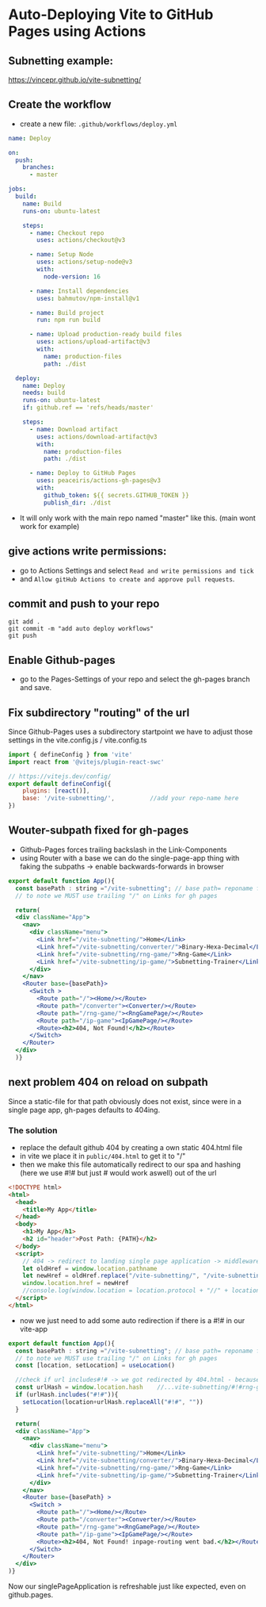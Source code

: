 # Auto-Deploying Vite to GitHub Pages using Actions

## Subnetting example:
https://vincepr.github.io/vite-subnetting/


## Create the workflow
- create a new file: `.github/workflows/deploy.yml`

```yml
name: Deploy

on:
  push:
    branches:
      - master

jobs:
  build:
    name: Build
    runs-on: ubuntu-latest

    steps:
      - name: Checkout repo
        uses: actions/checkout@v3

      - name: Setup Node
        uses: actions/setup-node@v3
        with:
          node-version: 16

      - name: Install dependencies
        uses: bahmutov/npm-install@v1

      - name: Build project
        run: npm run build

      - name: Upload production-ready build files
        uses: actions/upload-artifact@v3
        with:
          name: production-files
          path: ./dist

  deploy:
    name: Deploy
    needs: build
    runs-on: ubuntu-latest
    if: github.ref == 'refs/heads/master'

    steps:
      - name: Download artifact
        uses: actions/download-artifact@v3
        with:
          name: production-files
          path: ./dist

      - name: Deploy to GitHub Pages
        uses: peaceiris/actions-gh-pages@v3
        with:
          github_token: ${{ secrets.GITHUB_TOKEN }}
          publish_dir: ./dist
```
- It will only work with the main repo named "master" like this. (main wont work for example)


## give actions write permissions:

- go to Actions Settings and select `Read and write permissions and tick` 
- and `Allow gitHub Actions to create and approve pull requests`.


## commit and push to your repo

```terminal
git add .
git commit -m "add auto deploy workflows"
git push
```

## Enable Github-pages

- go to the Pages-Settings of your repo and select the gh-pages branch and save.

## Fix subdirectory "routing" of the url

Since Github-Pages uses a subdirectory startpoint we have to adjust those settings in the vite.config.js / vite.config.ts 

```js
import { defineConfig } from 'vite'
import react from '@vitejs/plugin-react-swc'

// https://vitejs.dev/config/
export default defineConfig({
    plugins: [react()],
    base: '/vite-subnetting/',          //add your repo-name here
})

```

## Wouter-subpath fixed for gh-pages

- Github-Pages forces trailing backslash in the Link-Components
- using Router with a base we can do the single-page-app thing with faking the subpaths -> enable backwards-forwards in browser

```jsx
export default function App(){
  const basePath : string ="/vite-subnetting"; // base path= reponame for gh-pages
  // to note we MUST use trailing "/" on Links for gh pages

  return(
  <div className="App">
    <nav>
      <div className="menu">
        <Link href="/vite-subnetting/">Home</Link>
        <Link href="/vite-subnetting/converter/">Binary-Hexa-Decimal</Link>
        <Link href="/vite-subnetting/rng-game/">Rng-Game</Link>
        <Link href="/vite-subnetting/ip-game/">Subnetting-Trainer</Link>
      </div>
    </nav>
    <Router base={basePath}>
      <Switch >        
        <Route path="/"><Home/></Route>
        <Route path="/converter"><Converter/></Route>
        <Route path="/rng-game/"><RngGamePage/></Route>
        <Route path="/ip-game"><IpGamePage/></Route>
        <Route><h2>404, Not Found!</h2></Route>
      </Switch>
    </Router>
  </div>
  )}
  ```
  
## next problem 404 on reload on subpath
  
Since a static-file for that path obviously does not exist, since were in a single page app, gh-pages defaults to 404ing.

### The solution
- replace the default github 404 by creating a own static 404.html file
- in vite we place it in `public/404.html` to get it to "/"
- then we make this file automatically redirect to our spa and hashing (here we use #!# but just # would work aswell) out of the url
```html
<!DOCTYPE html>
<html>
  <head>
    <title>My App</title>
  </head>
  <body>
    <h1>My App</h1>
    <h2 id="header">Post Path: {PATH}</h2>
  </body>
  <script>
    // 404 -> redirect to landing single page application -> middleware filters out #!# from there
    let oldHref = window.location.pathname                                          // for example    "/vite-subnetting/ip-game/"
    let newHref = oldHref.replace("/vite-subnetting/", "/vite-subnetting/#!#")      // for example    "/vite-subnetting/#!#ip-game/
    window.location.href = newHref
    //console.log(window.location = location.protocol + "//" + location.hostname + "/NewPath")
  </script>
</html>
```
- now we just need to add some auto redirection if there is a #!# in our vite-app

```jsx
export default function App(){
  const basePath : string ="/vite-subnetting"; // base path= reponame for gh-pages
  // to note we MUST use trailing "/" on Links for gh pages
  const [location, setLocation] = useLocation()

  //check if url includes#!# -> we got redirected by 404.html - because user refreshed singlepage-app
  const urlHash = window.location.hash    //...vite-subnetting/#!#rng-game/ -> "#!#rng-game/"
  if (urlHash.includes("#!#")){
    setLocation(location+urlHash.replaceAll("#!#", ""))
  }

  return(
  <div className="App">
    <nav>
      <div className="menu">
        <Link href="/vite-subnetting/">Home</Link>
        <Link href="/vite-subnetting/converter/">Binary-Hexa-Decimal</Link>
        <Link href="/vite-subnetting/rng-game/">Rng-Game</Link>
        <Link href="/vite-subnetting/ip-game/">Subnetting-Trainer</Link>
      </div>
    </nav>
    <Router base={basePath} >
      <Switch >        
        <Route path="/"><Home/></Route>
        <Route path="/converter"><Converter/></Route>
        <Route path="/rng-game"><RngGamePage/></Route>
        <Route path="/ip-game"><IpGamePage/></Route>
        <Route><h2>404, Not Found! inpage-routing went bad.</h2></Route>
      </Switch>
    </Router>
  </div>
)}
```

Now our singlePageApplication is refreshable just like expected, even on github.pages.
